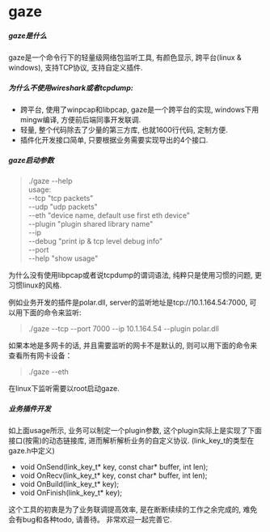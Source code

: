 gaze
====

##### gaze是什么

gaze是一个命令行下的轻量级网络包监听工具, 有颜色显示, 跨平台(linux & windows), 支持TCP协议, 支持自定义插件.

##### 为什么不使用wireshark或者tcpdump:
* 跨平台, 使用了winpcap和libpcap, gaze是一个跨平台的实现, windows下用mingw编译, 方便前后端同事开发联调.
* 轻量, 整个代码除去了少量的第三方库, 也就1600行代码, 定制方便.
* 插件化开发接口简单, 只要根据业务需要实现导出的4个接口.

##### gaze启动参数
> ./gaze --help    
> usage:   
    --tcp              "tcp packets"   
    --udp              "udp packets"   
    --eth      <name>  "device name, default use first eth device"   
    --plugin   <name>  "plugin shared library name"   
    --ip       <ip address>   
    --debug            "print ip & tcp level debug info"   
    --port     <port>   
    --help             "show usage"   

为什么没有使用libpcap或者说tcpdump的谓词语法, 纯粹只是使用习惯的问题, 更习惯linux的风格.

例如业务开发的插件是polar.dll, server的监听地址是tcp://10.1.164.54:7000, 可以用下面的命令来监听:
> ./gaze --tcp --port 7000 --ip 10.1.164.54 --plugin polar.dll

如果本地是多网卡的话, 并且需要监听的网卡不是默认的, 则可以用下面的命令来查看所有网卡设备：
> ./gaze --eth 

在linux下监听需要以root启动gaze.

##### 业务插件开发

如上面usage所示, 业务可以制定一个plugin参数, 这个plugin实际上是实现了下面接口(按需)的动态链接库, 进而解析解析业务的自定义协议. (link_key_t的类型在gaze.h中定义)

* void OnSend(link_key_t* key, const char* buffer, int len);   
* void OnRecv(link_key_t* key, const char* buffer, int len);   
* void OnBuild(link_key_t* key);   
* void OnFinish(link_key_t* key);   

这个工具的初衷是为了业务联调提高效率, 是在断断续续的工作之余完成的, 难免会有bug和各种todo, 请善待。 非常欢迎一起完善它.
